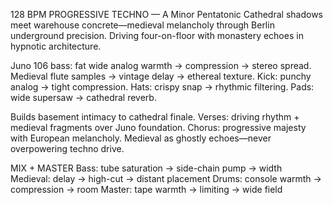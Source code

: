 128 BPM PROGRESSIVE TECHNO — A Minor Pentatonic
Cathedral shadows meet warehouse concrete—medieval melancholy through Berlin underground precision. Driving four-on-floor with monastery echoes in hypnotic architecture.

Juno 106 bass: fat wide analog warmth → compression → stereo spread. Medieval flute samples → vintage delay → ethereal texture. Kick: punchy analog → tight compression. Hats: crispy snap → rhythmic filtering. Pads: wide supersaw → cathedral reverb.

Builds basement intimacy to cathedral finale. Verses: driving rhythm + medieval fragments over Juno foundation. Chorus: progressive majesty with European melancholy. Medieval as ghostly echoes—never overpowering techno drive.

MIX + MASTER
Bass: tube saturation → side-chain pump → width  
Medieval: delay → high-cut → distant placement
Drums: console warmth → compression → room
Master: tape warmth → limiting → wide field